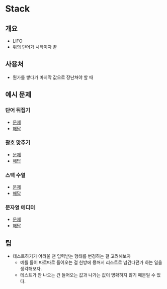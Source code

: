 # Stack
## 개요
- LIFO
- 위의 단어가 시작이자 끝

## 사용처
- 뭔가를 쌓다가 마지막 값으로 장난쳐야 할 때

## 예시 문제
### 단어 뒤집기
- [문제](https://www.acmicpc.net/problem/9093)
- [해답](http://codeplus.codes/dfcd4f2b762e4092862c8d6207eedaa5)

### 괄호 맞추기
- [문제](https://www.acmicpc.net/problem/9012)
- [해답](http://codeplus.codes/668a325c1e064fffb1d2b74f076fadc6)

### 스택 수열
- [문제](https://www.acmicpc.net/problem/1874)
- [해답](http://codeplus.codes/4799b36eb5dd488ea4c291751e381da8)

### 문자열 에디터
- [문제](https://www.acmicpc.net/problem/1406)
- [해답](http://codeplus.codes/3209fe229a524039a8813f51f5a59ad8)

## 팁
- 테스트하기가 어려울 땐 입력받는 형태를 변경하는 걸 고려해보자
    - 예를 들어 따로따로 들어오는 걸 한방에 뭉쳐서 리스트로 넘긴다던가 하는 일을 생각해보자.
    - 테스트가 안 나오는 건 들어오는 값과 나가는 값이 명확하지 않기 때문일 수 있다.

